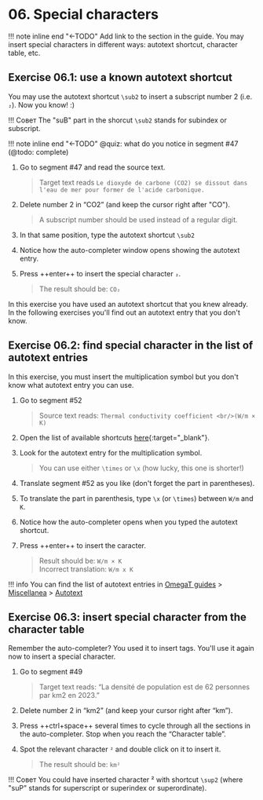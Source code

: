 # 06. Special characters

!!! note inline end "←TODO"
Add link to the section in the guide.
You may insert special characters in different ways: autotext shortcut, character table, etc.

## Exercise 06.1: use a known autotext shortcut

You may use the autotext shortcut `\sub2` to insert a subscript number 2 (i.e. `₂`). Now you know! :)

!!! Совет
    The "suB" part in the shorcut `\sub2` stands for subindex or subscript.

<!-- @todo: add "subindex" and "superindex" to cheatsheet -->

!!! note inline end "←TODO"
@quiz: what do you notice in segment #47 (@todo: complete)

1. Go to segment #47 and read the source text.

    > Target text reads `Le dioxyde de carbone (CO2) se dissout dans l'eau de mer pour former de l'acide carbonique.`

2. Delete number 2 in “CO2” (and keep the cursor right after "CO").

    > A subscript number should be used instead of a regular digit.

3. In that same position, type the autotext shortcut `\sub2`
4. Notice how the auto-completer window opens showing the autotext entry.
5. Press ++enter++ to insert the special character `₂`.

    > The result should be: `CO₂`

In this exercise you have used an autotext shortcut that you knew already. In the following exercises you'll find out an autotext entry that you don't know.

## Exercise 06.2: find special character in the list of autotext entries

In this exercise, you must insert the multiplication symbol but you don't know what autotext entry you can use.

1. Go to segment #52

    > Source text reads: `Thermal conductivity coefficient <br/>(W/m × K)`

2. Open the list of available shortcuts [here](../misc/autotext.md){:target="\_blank"}.
3. Look for the autotext entry for the multiplication symbol.

    > You can use either `\times` or `\x` (how lucky, this one is shorter!)

4. Translate segment #52 as you like (don't forget the part in parentheses).
5. To translate the part in parenthesis, type `\x` (or `\times`) between `W/m` and `K`.
<!-- 5. In segment #52, remove the regular “x” in the formula and insert the autotext corresponding to the multiplication symbol, i.e. \times or \x. -->
6. Notice how the auto-completer opens when you typed the autotext shortcut.
7. Press ++enter++ to insert the caracter.

    > Result should be: `W/m × K`  
    > Incorrect translation: `W/m x K`

!!! info
    You can find the list of autotext entries in [OmegaT guides](../index.md) > [Miscellanea](../misc/index.md) > [Autotext](../misc/autotext.md)

## Exercise 06.3: insert special character from the character table

Remember the auto-completer? You used it to insert tags. You'll use it again now to insert a special character.

1. Go to segment #49

    > Target text reads: “La densité de population est de 62 personnes par km2 en 2023.”

2. Delete number 2 in “km2” (and keep your cursor right after “km”).
3. Press ++ctrl+space++ several times to cycle through all the sections in the auto-completer. Stop when you reach the “Character table”.
4. Spot the relevant character `²` and double click on it to insert it.

    > The result should be: `km²`

!!! Совет
    You could have inserted character ² with shortcut `\sup2` (where "suP" stands for superscript or superindex or superordinate).

<!-- @todo: add to the guides: if you find the character table handy but it does not contain ghe charcter you need to insert, you can let us know through the Helpdesk and we'll add it there for you -->
